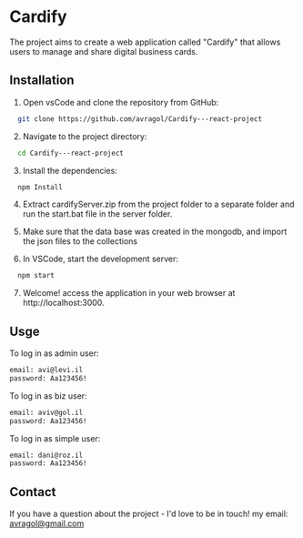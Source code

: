 
# Cardify

The project aims to create a web application called "Cardify" that allows users to manage and share digital business cards.



## Installation

1. Open vsCode and clone the repository from GitHub:

```bash
  git clone https://github.com/avragol/Cardify---react-project
```
2. Navigate to the project directory:

```bash
  cd Cardify---react-project
```
3. Install the dependencies:

```bash
  npm Install
```
4. Extract cardifyServer.zip from the project folder to a separate folder and run the start.bat file in the server folder.

5. Make sure that the data base was created in the mongodb, and import the json files to the collections

6. In VSCode, start the development server:

```bash
  npm start
```

7. Welcome! access the application in your web browser at http://localhost:3000.

    
## Usge

To log in as admin user:

```bash
email: avi@levi.il
password: Aa123456!
```

To log in as biz user:

```bash
email: aviv@gol.il
password: Aa123456!
```

To log in as simple user:

```bash
email: dani@roz.il
password: Aa123456!
```

## Contact

If you have a question about the project - I'd love to be in touch!
my email: avragol@gmail.com